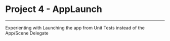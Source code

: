 # Project 4 - AppLaunch
---

Experienting with Launching the app from Unit Tests instead of the App/Scene Delegate
